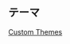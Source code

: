 ## テーマ

[Custom Themes](https://vuepress.vuejs.org/guide/custom-themes.html#site-and-page-metadata)


